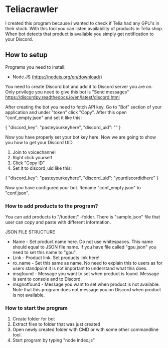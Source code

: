 # Teliacrawler
I created this program because i wanted to check if Telia had any GPU's in their stock. With this tool you can listen availability of products in Telia shop. When bot detects that product is available you simply get notification to your Discord.

## **How to setup**

Programs you need to install:
- Node.JS (https://nodejs.org/en/download/)

You need to create Discord bot and add it to Discord server you are on. Only privilege you need to give this bot is "Send messages"
https://discordpy.readthedocs.io/en/latest/discord.html

After creating the bot you need to fetch API key. Go to "Bot" section of your application and under "token" click "Copy". After this open "conf_empty.json" and set it like this:

  
  {
    "discord_key": "pasteyourkeyhere",
    "discord_uid": ""
  }
  

Now you have properly set your bot key here. Now we are going to show you how to get your Discord UID. 

1. Join to voicechannel
2. Right click yourself
3. Click "Copy ID"
4. Set it to discord_uid like this:


  {
    "discord_key": "pasteyourkeyhere",
    "discord_uid": "yourdiscordidhere"
  }


Now you have configured your bot. Rename "conf_empty.json" to "conf.json".

### **How to add products to the program?**

You can add products to "/tuotteet" -folder. There is "sample.json" file that user can copy and paste with different information.

JSON FILE STRUCTURE

- Name - Set product name here. Do not use whitespaces. This name should equal to JSON file name. If you have file called "gpu.json" you need to set this name to "gpu".
- Link - Product link. Set products link here!
- ro_name - Set this same as name. No need to explain this to users as for users standpoint it is not important to understand what this does.
- msgfound - Message you want to set when product is found. Message is sent to console and to Discord.
- msgnotfound - Message you want to set when product is not available. Note that this program does not message you on Discord when product is not available. 


###

### **How to start the program**

1. Create folder for bot
2. Extract files to folder that was just created
3. Open newly created folder with CMD or with some other commandline tool.
4. Start program by typing "node index.js"
